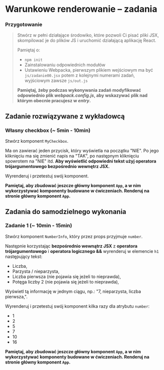 # Warunkowe renderowanie &ndash; zadania

### Przygotowanie

> Stwórz w pełni działające środowiko, które pozwoli Ci pisać pliki JSX, skompilować je do plików JS i uruchomić działającą aplikację React.
> 
> Pamiętaj o:
> - ```npm init```
> - Zainstalowaniu odpowiednich modułów
> - Ustawieniu Webpacka, pierwszym plikiem wejściowym ma być `js/zadanie00.jsx` potem z kolejnymi numerami zadań, wyjściowym zawsze `js/out.js`
>
> **Pamiętaj, żeby podczas wykonywania zadań modyfikować odpowiednio plik _webpack.config.js_, aby wskazywać plik nad którym obecnie pracujesz w _entry_.**

## Zadanie rozwiązywane z wykładowcą

### Własny checkbox (~ 5min - 10min)

Stwórz komponent `MyCheckbox`.

Ma on zawierać jeden przycisk, który wyświetla na początku "NIE". Po jego kliknięciu ma się zmienić napis na "TAK", po następnym kliknięciu spowrotem na "NIE" itd. **Aby wyświetlić odpowiedni tekst użyj operatora trójargumentowego bezpośrednio wewnętrz JSX.**

Wyrenderuj i przetestuj swój komponent.

**Pamiętaj, aby zbudować jeszcze główny komponent `App`, a w nim wykorzystywać komponenty budowane w ćwiczeniach. Renderuj na stronie główny komponent `App`.**

## Zadania do samodzielnego wykonania

### Zadanie 1 (~ 10min - 15min)

Stwórz komponent `NumberInfo`, który przez props przyjmuje `number`.

Następnie korzystając **bezpośrednio wewnątrz JSX** z **operatora trójargumentowego** i **operatora logicznego &&** wyrenderuj w elemencie `h1` następujący tekst:

- Liczba,
- Parzysta / nieparzysta,
- Liczba pierwsza (nie pojawia się jeżeli to nieprawda),
- Potęga liczby 2 (nie pojawia się jeżeli to nieprawda),

Wyświetl tą informację w jednym ciągu, np.:
"7, nieparzysta, liczba pierwsza,".

Wyrenderuj i przetestuj swój komponent kilka razy dla atrybutu `number`:
- 1
- 2
- 5
- 7
- 10
- 16

**Pamiętaj, aby zbudować jeszcze główny komponent `App`, a w nim wykorzystywać komponenty budowane w ćwiczeniach. Renderuj na stronie główny komponent `App`.**